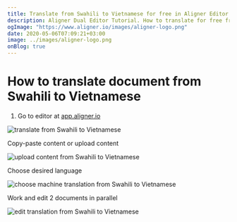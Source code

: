 ```yaml
---
title: Translate from Swahili to Vietnamese for free in Aligner Editor
description: Aligner Dual Editor Tutorial. How to translate for free from Swahili to Vietnamese. Aligner is multilingual document management platform. 
ogImage: "https://www.aligner.io/images/aligner-logo.png"
date: 2020-05-06T07:09:21+03:00
image: ../images/aligner-logo.png
onBlog: true
---
```


# How to translate document from Swahili to Vietnamese

1. Go to editor at [app.aligner.io](https://app.aligner.io "Aligner App web page")

![translate from Swahili to Vietnamese](../aligner-blank-editor.png "translate from Swahili to Vietnamese")

Copy-paste content or upload content

![upload content from Swahili to Vietnamese](../aligner-uploaded-document.png "upload content from Swahili to Vietnamese")

Choose desired language

![choose machine translation from Swahili to Vietnamese](../aligner-language-dropdown.png "choose machine translation from Swahili to Vietnamese")

Work and edit 2 documents in parallel

![edit translation from Swahili to Vietnamese](../aligner-double-sitded-editor.png "edit translation from Swahili to Vietnamese")

